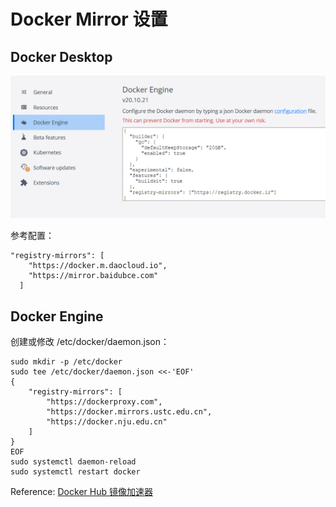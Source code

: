 # Docker Mirror 设置

## Docker Desktop

![docker mirror setting on desktop](.media/docker-mirror.png)

参考配置：
```
"registry-mirrors": [
    "https://docker.m.daocloud.io",
    "https://mirror.baidubce.com"
  ]
```

## Docker Engine
创建或修改 /etc/docker/daemon.json：
```
sudo mkdir -p /etc/docker
sudo tee /etc/docker/daemon.json <<-'EOF'
{
    "registry-mirrors": [
        "https://dockerproxy.com",
        "https://docker.mirrors.ustc.edu.cn",
        "https://docker.nju.edu.cn"
    ]
}
EOF
sudo systemctl daemon-reload
sudo systemctl restart docker
```

Reference:
[Docker Hub 镜像加速器](https://gist.github.com/y0ngb1n/7e8f16af3242c7815e7ca2f0833d3ea6)